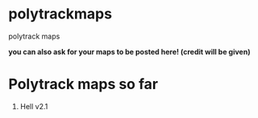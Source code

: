 # polytrackmaps
polytrack maps

**you can also ask for your maps to be posted here! (credit will be given)**

# Polytrack maps so far
1.  Hell v2.1
